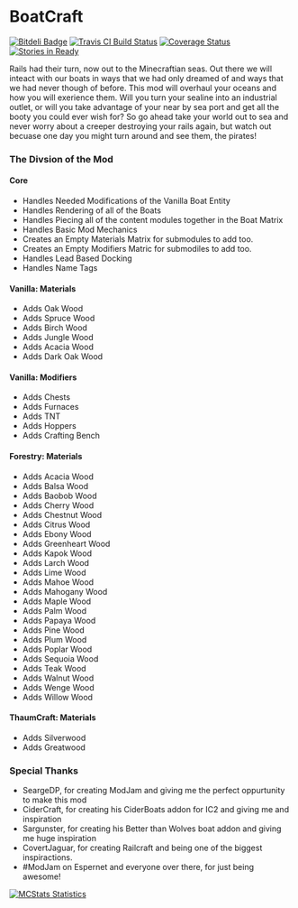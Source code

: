 BoatCraft
=========

[![Bitdeli Badge](https://d2weczhvl823v0.cloudfront.net/k2b6s9j/BoatCraft/trend.png)](https://bitdeli.com/free "Bitdeli Badge")
[![Travis CI Build Status](https://travis-ci.org/k2b6s9j/BoatCraft.png?branch=master)](https://travis-ci.org/k2b6s9j/BoatCraft)
[![Coverage Status](https://coveralls.io/repos/k2b6s9j/BoatCraft/badge.png)](https://coveralls.io/r/k2b6s9j/BoatCraft)
[![Stories in Ready](https://badge.waffle.io/k2b6s9j/BoatCraft.png?label=in%20progress)](https://waffle.io/k2b6s9j/BoatCraft)

Rails had their turn, now out to the Minecraftian seas. Out there we will inteact with our boats in ways that we had only dreamed of and ways that we had never though of before. This mod will overhaul your oceans and how you will exerience them. Will you turn your sealine into an industrial outlet, or will you take advantage of your near by sea port and get all the booty you could ever wish for? So go ahead take your world out to sea and never worry about a creeper destroying your rails again, but watch out becuase one day you might turn around and see them, the pirates!

### The Divsion of the Mod
#### Core
- Handles Needed Modifications of the Vanilla Boat Entity
- Handles Rendering of all of the Boats
- Handles Piecing all of the content modules together in the Boat Matrix
- Handles Basic Mod Mechanics
- Creates an Empty Materials Matrix for submodules to add too.
- Creates an Empty Modifiers Matric for submodiles to add too.
- Handles Lead Based Docking
- Handles Name Tags

#### Vanilla: Materials
- Adds Oak Wood
- Adds Spruce Wood
- Adds Birch Wood
- Adds Jungle Wood
- Adds Acacia Wood
- Adds Dark Oak Wood

#### Vanilla: Modifiers
- Adds Chests
- Adds Furnaces
- Adds TNT
- Adds Hoppers
- Adds Crafting Bench

#### Forestry: Materials
- Adds Acacia Wood
- Adds Balsa Wood
- Adds Baobob Wood
- Adds Cherry Wood
- Adds Chestnut Wood
- Adds Citrus Wood
- Adds Ebony Wood
- Adds Greenheart Wood
- Adds Kapok Wood
- Adds Larch Wood
- Adds Lime Wood
- Adds Mahoe Wood
- Adds Mahogany Wood
- Adds Maple Wood
- Adds Palm Wood
- Adds Papaya Wood
- Adds Pine Wood
- Adds Plum Wood
- Adds Poplar Wood
- Adds Sequoia Wood
- Adds Teak Wood
- Adds Walnut Wood
- Adds Wenge Wood
- Adds Willow Wood

#### ThaumCraft: Materials
- Adds Silverwood
- Adds Greatwood

### Special Thanks
- SeargeDP, for creating ModJam and giving me the perfect oppurtunity to make this mod
- CiderCraft, for creating his CiderBoats addon for IC2 and giving me and inspiration
- Sargunster, for creating his Better than Wolves boat addon and giving me huge inspiration
- CovertJaguar, for creating Railcraft and being one of the biggest inspiractions.
- #ModJam on Espernet and everyone over there, for just being awesome!

[![MCStats Statistics](http://api.mcstats.org/signature/BoatCraft.png)](http://mcstats.org/plugin/BoatCraft)
